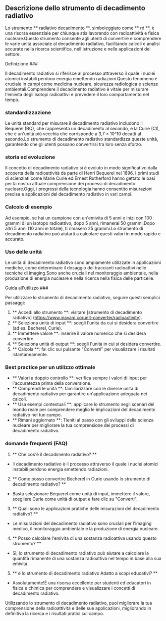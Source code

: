 ## Descrizione dello strumento di decadimento radiativo

Lo strumento ** radiativo decadimento **, simboleggiato come ** rd **, è una risorsa essenziale per chiunque stia lavorando con radioattività e fisica nucleare.Questo strumento consente agli utenti di convertire e comprendere le varie unità associate al decadimento radiativo, facilitando calcoli e analisi accurate nella ricerca scientifica, nell'istruzione e nelle applicazioni del settore.

Definizione ###

Il decadimento radiativo si riferisce al processo attraverso il quale i nuclei atomici instabili perdono energia emettendo radiazioni.Questo fenomeno è cruciale in campi come medicina nucleare, sicurezza radiologica e scienze ambientali.Comprendere il decadimento radiativo è vitale per misurare l'emivita degli isotopi radioattivi e prevedere il loro comportamento nel tempo.

### standardizzazione

Le unità standard per misurare il decadimento radiativo includono il Bequerel (BQ), che rappresenta un decadimento al secondo, e la Curie (CI), che è un'unità più vecchia che corrisponde a 3,7 × 10^10 decatti al secondo.Lo strumento di decadimento radiativo standardizza queste unità, garantendo che gli utenti possano convertirsi tra loro senza sforzo.

### storia ed evoluzione

Il concetto di decadimento radiativo si è evoluto in modo significativo dalla scoperta della radioattività da parte di Henri Bequerel nel 1896. I primi studi di scienziati come Marie Curie ed Ernest Rutherford hanno gettato le basi per la nostra attuale comprensione dei processi di decadimento nucleare.Oggi, i progressi della tecnologia hanno consentito misurazioni precise e applicazioni del decadimento radiativo in vari campi.

### Calcolo di esempio

Ad esempio, se hai un campione con un'emivita di 5 anni e inizi con 100 grammi di un isotopo radioattivo, dopo 5 anni, rimanerai 50 grammi.Dopo altri 5 anni (10 anni in totale), ti rimasero 25 grammi.Lo strumento di decadimento radiativo può aiutarti a calcolare questi valori in modo rapido e accurato.

### Uso delle unità

Le unità di decadimento radiativo sono ampiamente utilizzate in applicazioni mediche, come determinare il dosaggio dei traccianti radioattivi nelle tecniche di imaging.Sono anche cruciali nel monitoraggio ambientale, nella produzione di energia nucleare e nella ricerca nella fisica delle particelle.

Guida all'utilizzo ###

Per utilizzare lo strumento di decadimento radiativo, seguire questi semplici passaggi:

1. ** Accedi allo strumento **: visitare [strumento di decadimento radiativo] (https://www.inayam.co/unit-converter/radioactivity).
2. ** Seleziona unità di input **: scegli l'unità da cui si desidera convertire (ad es. Becherel, Curie).
3. ** Immettere valore **: inserire il valore numerico che si desidera convertire.
4. ** Seleziona unità di output **: scegli l'unità in cui si desidera convertire.
5. ** Calcola **: fai clic sul pulsante "Converti" per visualizzare i risultati istantaneamente.

### Best practice per un utilizzo ottimale

- ** Valori a doppio controllo **: verifica sempre i valori di input per l'accuratezza prima della conversione.
- ** Comprendi le unità **: familiarizzare con le diverse unità di decadimento radiativo per garantire un'applicazione adeguata nei calcoli.
- ** Usa esempi contestuali **: applicare lo strumento negli scenari del mondo reale per comprendere meglio le implicazioni del decadimento radiativo nel tuo campo.
- ** Rimani aggiornato **: Tieniti al passo con gli sviluppi della scienza nucleare per migliorare la tua comprensione dei processi di decadimento radiativo.

### domande frequenti (FAQ)

1. ** Che cos'è il decadimento radiativo? **
- Il decadimento radiativo è il processo attraverso il quale i nuclei atomici instabili perdono energia emettendo radiazioni.

2. ** Come posso convertire Becherel in Curie usando lo strumento di decadimento radiativo? **
- Basta selezionare Bequerel come unità di input, immettere il valore, scegliere Curie come unità di output e fare clic su "Converti".

3. ** Quali sono le applicazioni pratiche delle misurazioni del decadimento radiativo? **
- Le misurazioni del decadimento radiativo sono cruciali per l'imaging medico, il monitoraggio ambientale e la produzione di energia nucleare.

4. ** Posso calcolare l'emivita di una sostanza radioattiva usando questo strumento? **
- Sì, lo strumento di decadimento radiativo può aiutare a calcolare la quantità rimanente di una sostanza radioattiva nel tempo in base alla sua emivita.

5. ** è lo strumento di decadimento radiativo Adatto a scopi educativi? **
- Assolutamente!È una risorsa eccellente per studenti ed educatori in fisica e chimica per comprendere e visualizzare i concetti di decadimento radiativo.

Utilizzando lo strumento di decadimento radiativo, puoi migliorare la tua comprensione della radioattività e delle sue applicazioni, migliorando in definitiva la ricerca e i risultati pratici sul campo.